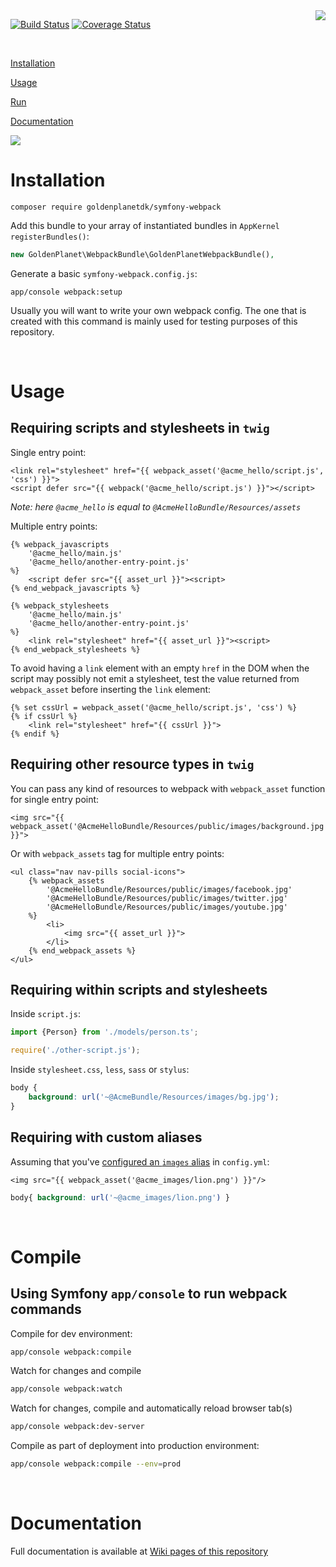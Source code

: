 <img align="right" src="https://cloud.githubusercontent.com/assets/3078595/22329543/5f1dae0c-e3ca-11e6-82d1-2e64e8b94703.png">

[![Build Status](https://travis-ci.org/goldenplanetdk/symfony-webpack.svg?branch=master)](https://travis-ci.org/goldenplanetdk/symfony-webpack)
[![Coverage Status](https://coveralls.io/repos/github/goldenplanetdk/symfony-webpack/badge.svg)](https://coveralls.io/github/goldenplanetdk/symfony-webpack)

<br>

[Installation](#installation)

[Usage](#usage)

[Run](#compile)

[Documentation](https://github.com/goldenplanetdk/symfony-webpack/wiki)

<img type="clear-floated-image" src="https://cloud.githubusercontent.com/assets/3078595/22329385/b18b9218-e3c9-11e6-99ce-db83b05480aa.png" src-origin="http://placehold.it/2000x1/fff/fff">

Installation
============

```shell
composer require goldenplanetdk/symfony-webpack
```

Add this bundle to your array of instantiated bundles in `AppKernel` `registerBundles()`:

```php
new GoldenPlanet\WebpackBundle\GoldenPlanetWebpackBundle(),
```

Generate a basic `symfony-webpack.config.js`:

```
app/console webpack:setup
```

Usually you will want to write your own webpack config. The one that is created with this command is mainly used for testing purposes of this repository.

<br>

Usage
===

Requiring scripts and stylesheets in `twig`
----

Single entry point:

```twig
<link rel="stylesheet" href="{{ webpack_asset('@acme_hello/script.js', 'css') }}">
<script defer src="{{ webpack('@acme_hello/script.js') }}"></script>
```

*Note: here `@acme_hello` is equal to `@AcmeHelloBundle/Resources/assets`*

Multiple entry points:

```twig
{% webpack_javascripts
	'@acme_hello/main.js'
	'@acme_hello/another-entry-point.js'
%}
	<script defer src="{{ asset_url }}"><script>
{% end_webpack_javascripts %}
```

```twig
{% webpack_stylesheets
	'@acme_hello/main.js'
	'@acme_hello/another-entry-point.js'
%}
	<link rel="stylesheet" href="{{ asset_url }}"><script>
{% end_webpack_stylesheets %}
```

To avoid having a `link` element with an empty `href` in the DOM when the script may possibly not emit a stylesheet, test the value returned from `webpack_asset` before inserting the `link` element:

```twig
{% set cssUrl = webpack_asset('@acme_hello/script.js', 'css') %}
{% if cssUrl %}
	<link rel="stylesheet" href="{{ cssUrl }}">
{% endif %}
```

Requiring other resource types in `twig`
---

You can pass any kind of resources to webpack with `webpack_asset` function for single entry point:

```twig
<img src="{{ webpack_asset('@AcmeHelloBundle/Resources/public/images/background.jpg') }}">
```

Or with `webpack_assets` tag for multiple entry points:

```
<ul class="nav nav-pills social-icons">
	{% webpack_assets
		'@AcmeHelloBundle/Resources/public/images/facebook.jpg'
		'@AcmeHelloBundle/Resources/public/images/twitter.jpg'
		'@AcmeHelloBundle/Resources/public/images/youtube.jpg'
	%}
		<li>
			<img src="{{ asset_url }}">
		</li>
	{% end_webpack_assets %}
</ul>
```

Requiring within scripts and stylesheets
---

Inside `script.js`:

```js
import {Person} from './models/person.ts';

require('./other-script.js');
```

Inside `stylesheet.css`, `less`, `sass` or `stylus`:

```css
body {
    background: url('~@AcmeBundle/Resources/images/bg.jpg');
}
```

Requiring with custom aliases
----

Assuming that you've [configured an `images` alias](#aliases) in `config.yml`: 

```twig
<img src="{{ webpack_asset('@acme_images/lion.png') }}"/>
```

```css
body{ background: url('~@acme_images/lion.png') }
```

<br>

Compile
===

Using Symfony `app/console` to run webpack commands
---

Compile for dev environment:

```bash
app/console webpack:compile
```

Watch for changes and compile

```bash
app/console webpack:watch
```

Watch for changes, compile and automatically reload browser tab(s)

```bash
app/console webpack:dev-server
```

Compile as part of deployment into production environment:

```bash
app/console webpack:compile --env=prod
```

<br>

Documentation
===

Full documentation is available at [Wiki pages of this repository](https://github.com/goldenplanetdk/symfony-webpack/wiki)
